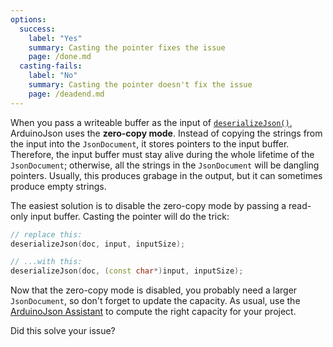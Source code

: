 ```yaml
---
options:
  success:
    label: "Yes"
    summary: Casting the pointer fixes the issue
    page: /done.md
  casting-fails:
    label: "No"
    summary: Casting the pointer doesn't fix the issue
    page: /deadend.md
---
```


When you pass a writeable buffer as the input of [`deserializeJson()`](/v6/api/json/deserializejson/), ArduinoJson uses the **zero-copy mode**. Instead of copying the strings from the input into the `JsonDocument`, it stores pointers to the input buffer.
Therefore, the input buffer must stay alive during the whole lifetime of the `JsonDocument`; otherwise, all the strings in the `JsonDocument` will be dangling pointers.
Usually, this produces grabage in the output, but it can sometimes produce empty strings.

The easiest solution is to disable the zero-copy mode by passing a read-only input buffer. Casting the pointer will do the trick:

```c++
// replace this:
deserializeJson(doc, input, inputSize);

// ...with this:
deserializeJson(doc, (const char*)input, inputSize);
```

Now that the zero-copy mode is disabled, you probably need a larger `JsonDocument`, so don't forget to update the capacity. As usual, use the [ArduinoJson Assistant](/v6/assistant/) to compute the right capacity for your project.

Did this solve your issue?
